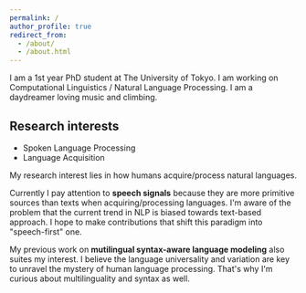 ```yaml
---
permalink: /
author_profile: true
redirect_from: 
  - /about/
  - /about.html
---
```


I am a 1st year PhD student at The University of Tokyo.
I am working on Computational Linguistics / Natural Language Processing.
I am a daydreamer loving music and climbing.

## Research interests

- Spoken Language Processing
- Language Acquisition

My research interest lies in how humans acquire/process natural languages.

Currently I pay attention to **speech signals** because they are more primitive sources than texts when acquiring/processing languages.
I'm aware of the problem that the current trend in NLP is biased towards text-based approach.
I hope to make contributions that shift this paradigm into "speech-first" one.

My previous work on **mutilingual syntax-aware language modeling** also suites my interest.
I believe the language universality and variation are key to unravel the mystery of human language processing.
That's why I'm curious about multilinguality and syntax as well.
